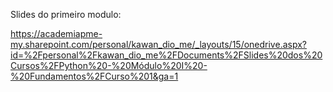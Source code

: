 Slides do primeiro modulo:

https://academiapme-my.sharepoint.com/personal/kawan_dio_me/_layouts/15/onedrive.aspx?id=%2Fpersonal%2Fkawan_dio_me%2FDocuments%2FSlides%20dos%20Cursos%2FPython%20-%20Módulo%20I%20-%20Fundamentos%2FCurso%201&ga=1
